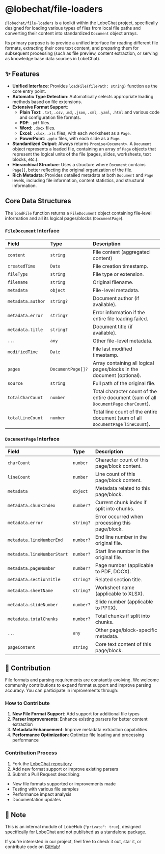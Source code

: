 # @lobechat/file-loaders

`@lobechat/file-loaders` is a toolkit within the LobeChat project, specifically designed for loading various types of files from local file paths and converting their content into standardized `Document` object arrays.

Its primary purpose is to provide a unified interface for reading different file formats, extracting their core text content, and preparing them for subsequent processing (such as file preview, content extraction, or serving as knowledge base data sources in LobeChat).

## ✨ Features

- **Unified Interface**: Provides `loadFile(filePath: string)` function as the core entry point.
- **Automatic Type Detection**: Automatically selects appropriate loading methods based on file extensions.
- **Extensive Format Support**:
  - **Plain Text**: `.txt`, `.csv`, `.md`, `.json`, `.xml`, `.yaml`, `.html` and various code and configuration file formats.
  - **PDF**: `.pdf` files.
  - **Word**: `.docx` files.
  - **Excel**: `.xlsx`, `.xls` files, with each worksheet as a `Page`.
  - **PowerPoint**: `.pptx` files, with each slide as a `Page`.
- **Standardized Output**: Always returns `Promise<Document>`. A `Document` object represents a loaded file, containing an array of `Page` objects that represent the logical units of the file (pages, slides, worksheets, text blocks, etc.).
- **Hierarchical Structure**: Uses a structure where `Document` contains `Page[]`, better reflecting the original organization of the file.
- **Rich Metadata**: Provides detailed metadata at both `Document` and `Page` levels, including file information, content statistics, and structural information.

## Core Data Structures

The `loadFile` function returns a `FileDocument` object containing file-level information and all its logical pages/blocks (`DocumentPage`).

### `FileDocument` Interface

| Field             | Type              | Description                                                                           |
| :---------------- | :---------------- | :------------------------------------------------------------------------------------ |
| `content`         | `string`          | File content (aggregated content)                                                     |
| `createdTime`     | `Date`            | File creation timestamp.                                                              |
| `fileType`        | `string`          | File type or extension.                                                               |
| `filename`        | `string`          | Original filename.                                                                    |
| `metadata`        | `object`          | File-level metadata.                                                                  |
| `metadata.author` | `string?`         | Document author (if available).                                                       |
| `metadata.error`  | `string?`         | Error information if the entire file loading failed.                                  |
| `metadata.title`  | `string?`         | Document title (if available).                                                        |
| `...`             | `any`             | Other file-level metadata.                                                            |
| `modifiedTime`    | `Date`            | File last modified timestamp.                                                         |
| `pages`           | `DocumentPage[]?` | Array containing all logical pages/blocks in the document (optional).                 |
| `source`          | `string`          | Full path of the original file.                                                       |
| `totalCharCount`  | `number`          | Total character count of the entire document (sum of all `DocumentPage` `charCount`). |
| `totalLineCount`  | `number`          | Total line count of the entire document (sum of all `DocumentPage` `lineCount`).      |

### `DocumentPage` Interface

| Field                      | Type      | Description                                     |
| :------------------------- | :-------- | :---------------------------------------------- |
| `charCount`                | `number`  | Character count of this page/block content.     |
| `lineCount`                | `number`  | Line count of this page/block content.          |
| `metadata`                 | `object`  | Metadata related to this page/block.            |
| `metadata.chunkIndex`      | `number?` | Current chunk index if split into chunks.       |
| `metadata.error`           | `string?` | Error occurred when processing this page/block. |
| `metadata.lineNumberEnd`   | `number?` | End line number in the original file.           |
| `metadata.lineNumberStart` | `number?` | Start line number in the original file.         |
| `metadata.pageNumber`      | `number?` | Page number (applicable to PDF, DOCX).          |
| `metadata.sectionTitle`    | `string?` | Related section title.                          |
| `metadata.sheetName`       | `string?` | Worksheet name (applicable to XLSX).            |
| `metadata.slideNumber`     | `number?` | Slide number (applicable to PPTX).              |
| `metadata.totalChunks`     | `number?` | Total chunks if split into chunks.              |
| `...`                      | `any`     | Other page/block-specific metadata.             |
| `pageContent`              | `string`  | Core text content of this page/block.           |

## 🤝 Contribution

File formats and parsing requirements are constantly evolving. We welcome community contributions to expand format support and improve parsing accuracy. You can participate in improvements through:

### How to Contribute

1. **New File Format Support**: Add support for additional file types
2. **Parser Improvements**: Enhance existing parsers for better content extraction
3. **Metadata Enhancement**: Improve metadata extraction capabilities
4. **Performance Optimization**: Optimize file loading and processing performance

### Contribution Process

1. Fork the [LobeChat repository](https://github.com/lobehub/lobe-chat)
2. Add new format support or improve existing parsers
3. Submit a Pull Request describing:

- New file formats supported or improvements made
- Testing with various file samples
- Performance impact analysis
- Documentation updates

## 📌 Note

This is an internal module of LobeHub (`"private": true`), designed specifically for LobeChat and not published as a standalone package.

If you're interested in our project, feel free to check it out, star it, or contribute code on [GitHub](https://github.com/lobehub/lobe-chat)!
